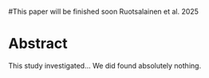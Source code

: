 #This paper will be finished soon
Ruotsalainen et al. 2025

# Abstract

This study investigated...
We did found absolutely nothing.
